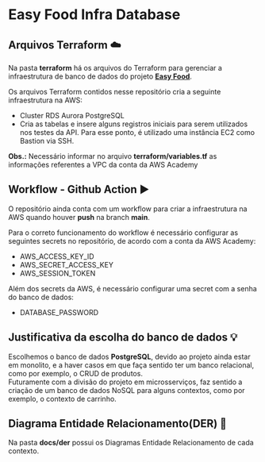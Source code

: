 # Easy Food Infra Database

## Arquivos Terraform :cloud:
Na pasta **terraform** há os arquivos do Terraform para gerenciar a infraestrutura de banco de dados do projeto **[Easy Food](https://github.com/5soat-acme/easy-food)**.

Os arquivos Terraform contidos nesse repositório cria a seguinte infraestrutura na AWS:
- Cluster RDS Aurora PostgreSQL
- Cria as tabelas e insere alguns registros iniciais para serem utilizados nos testes da API. Para esse ponto, é utilizado uma instância EC2 como Bastion via SSH.

**Obs.:** Necessário informar no arquivo **terraform/variables.tf** as informações referentes a VPC da conta da AWS Academy

## Workflow - Github Action :arrow_forward:
O repositório ainda conta com um workflow para criar a infraestrutura na AWS quando houver **push** na branch **main**.

Para o correto funcionamento do workflow é necessário configurar as seguintes secrets no repositório, de acordo com a conta da AWS Academy:
- AWS_ACCESS_KEY_ID
- AWS_SECRET_ACCESS_KEY
- AWS_SESSION_TOKEN

Além dos secrets da AWS, é necessário configurar uma secret com a senha do banco de dados:
- DATABASE_PASSWORD

## Justificativa da escolha do banco de dados :bulb:
Escolhemos o banco de dados **PostgreSQL**, devido ao projeto ainda estar em monolito, e a haver casos em que faça sentido ter um banco relacional, como por exemplo, o CRUD de produtos. <br>
Futuramente com a divisão do projeto em microsserviços, faz sentido a criação de um banco de dados NoSQL para alguns contextos, como por exemplo, o contexto de carrinho.

## Diagrama Entidade Relacionamento(DER) :bookmark_tabs:
Na pasta **docs/der** possui os Diagramas Entidade Relacionamento de cada contexto.